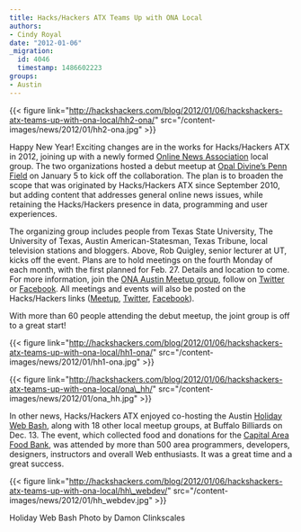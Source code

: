 ```yaml
---
title: Hacks/Hackers ATX Teams Up with ONA Local
authors:
- Cindy Royal
date: "2012-01-06"
_migration:
  id: 4046
  timestamp: 1486602223
groups:
- Austin
---
```


{{< figure link="http://hackshackers.com/blog/2012/01/06/hackshackers-atx-teams-up-with-ona-local/hh2-ona/" src="/content-images/news/2012/01/hh2-ona.jpg" >}}

Happy New Year! Exciting changes are in the works for Hacks/Hackers ATX in 2012, joining up with a newly formed [Online News Association][1] local group. The two organizations hosted a debut meetup at [Opal Divine&#8217;s Penn Field][2] on January 5 to kick off the collaboration. The plan is to broaden the scope that was originated by Hacks/Hackers ATX since September 2010, but adding content that addresses general online news issues, while retaining the Hacks/Hackers presence in data, programming and user experiences.

The organizing group includes people from Texas State University, The University of Texas, Austin American-Statesman, Texas Tribune, local television stations and bloggers. Above, Rob Quigley, senior lecturer at UT, kicks off the event. Plans are to hold meetings on the fourth Monday of each month, with the first planned for Feb. 27. Details and location to come. For more information, join the [ONA Austin Meetup group][3], follow on [Twitter][4] or [Facebook][5]. All meetings and events will also be posted on the Hacks/Hackers links ([Meetup][6], [Twitter][7], [Facebook][8]).

With more than 60 people attending the debut meetup, the joint group is off to a great start!

{{< figure link="http://hackshackers.com/blog/2012/01/06/hackshackers-atx-teams-up-with-ona-local/hh1-ona/" src="/content-images/news/2012/01/hh1-ona.jpg" >}}

{{< figure link="http://hackshackers.com/blog/2012/01/06/hackshackers-atx-teams-up-with-ona-local/ona\_hh/" src="/content-images/news/2012/01/ona\_hh.jpg" >}}

In other news, Hacks/Hackers ATX enjoyed co-hosting the Austin [Holiday Web Bash][9], along with 18 other local meetup groups, at Buffalo Billiards on Dec. 13. The event, which collected food and donations for the [Capital Area Food Bank][10], was attended by more than 500 area programmers, developers, designers, instructors and overall Web enthusiasts. It was a great time and a great success.

{{< figure link="http://hackshackers.com/blog/2012/01/06/hackshackers-atx-teams-up-with-ona-local/hh\_webdev/" src="/content-images/news/2012/01/hh\_webdev.jpg" >}}

Holiday Web Bash Photo by Damon Clinkscales

 [1]: http://journalists.org/
 [2]: http://www.opaldivines.com/pennfield/
 [3]: http://www.meetup.com/ONA-Austin/
 [4]: twitter.com/onaaustin
 [5]: http://www.facebook.com/ONAAustin
 [6]: http://meetupaustin.hackshackers.com/
 [7]: twitter.com/hackshackersatx
 [8]: http://www.facebook.com/HacksHackersATX
 [9]: http://www.refreshaustin.org/bash/
 [10]: http://www.austinfoodbank.org/
